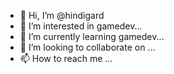 - 👋 Hi, I’m @hindigard
- 👀 I’m interested in gamedev...
- 🌱 I’m currently learning gamedev...
- 💞️ I’m looking to collaborate on ...
- 📫 How to reach me ...

<!---
hindigard/hindigard is a ✨ special ✨ repository because its `README.md` (this file) appears on your GitHub profile.
You can click the Preview link to take a look at your changes.
--->
